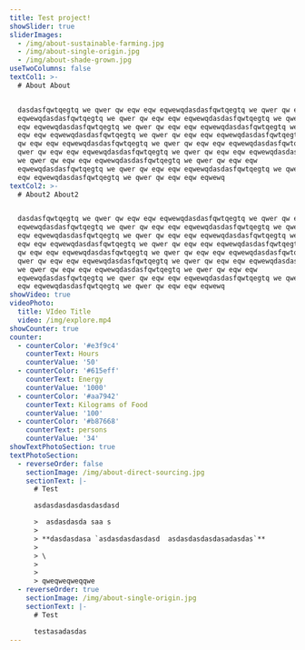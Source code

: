 ```yaml
---
title: Test project!
showSlider: true
sliderImages:
  - /img/about-sustainable-farming.jpg
  - /img/about-single-origin.jpg
  - /img/about-shade-grown.jpg
useTwoColumns: false
textCol1: >-
  # About About


  dasdasfqwtqegtq we qwer qw eqw eqw eqwewqdasdasfqwtqegtq we qwer qw eqw eqw
  eqwewqdasdasfqwtqegtq we qwer qw eqw eqw eqwewqdasdasfqwtqegtq we qwer qw eqw
  eqw eqwewqdasdasfqwtqegtq we qwer qw eqw eqw eqwewqdasdasfqwtqegtq we qwer qw
  eqw eqw eqwewqdasdasfqwtqegtq we qwer qw eqw eqw eqwewqdasdasfqwtqegtq we qwer
  qw eqw eqw eqwewqdasdasfqwtqegtq we qwer qw eqw eqw eqwewqdasdasfqwtqegtq we
  qwer qw eqw eqw eqwewqdasdasfqwtqegtq we qwer qw eqw eqw eqwewqdasdasfqwtqegtq
  we qwer qw eqw eqw eqwewqdasdasfqwtqegtq we qwer qw eqw eqw
  eqwewqdasdasfqwtqegtq we qwer qw eqw eqw eqwewqdasdasfqwtqegtq we qwer qw eqw
  eqw eqwewqdasdasfqwtqegtq we qwer qw eqw eqw eqwewq
textCol2: >-
  # About2 About2


  dasdasfqwtqegtq we qwer qw eqw eqw eqwewqdasdasfqwtqegtq we qwer qw eqw eqw
  eqwewqdasdasfqwtqegtq we qwer qw eqw eqw eqwewqdasdasfqwtqegtq we qwer qw eqw
  eqw eqwewqdasdasfqwtqegtq we qwer qw eqw eqw eqwewqdasdasfqwtqegtq we qwer qw
  eqw eqw eqwewqdasdasfqwtqegtq we qwer qw eqw eqw eqwewqdasdasfqwtqegtq we qwer
  qw eqw eqw eqwewqdasdasfqwtqegtq we qwer qw eqw eqw eqwewqdasdasfqwtqegtq we
  qwer qw eqw eqw eqwewqdasdasfqwtqegtq we qwer qw eqw eqw eqwewqdasdasfqwtqegtq
  we qwer qw eqw eqw eqwewqdasdasfqwtqegtq we qwer qw eqw eqw
  eqwewqdasdasfqwtqegtq we qwer qw eqw eqw eqwewqdasdasfqwtqegtq we qwer qw eqw
  eqw eqwewqdasdasfqwtqegtq we qwer qw eqw eqw eqwewq
showVideo: true
videoPhoto:
  title: VIdeo Title
  video: /img/explore.mp4
showCounter: true
counter:
  - counterColor: '#e3f9c4'
    counterText: Hours
    counterValue: '50'
  - counterColor: '#615eff'
    counterText: Energy
    counterValue: '1000'
  - counterColor: '#aa7942'
    counterText: Kilograms of Food
    counterValue: '100'
  - counterColor: '#b87668'
    counterText: persons
    counterValue: '34'
showTextPhotoSection: true
textPhotoSection:
  - reverseOrder: false
    sectionImage: /img/about-direct-sourcing.jpg
    sectionText: |-
      # Test

      asdasdasdasdasdasdasd

      >  asdasdasda saa s
      >
      > **dasdasdasa `asdasdasdasdasd  asdasdasdasdasadasdas`**
      >
      > \
      >
      >
      > qweqweqweqqwe
  - reverseOrder: true
    sectionImage: /img/about-single-origin.jpg
    sectionText: |-
      # Test

      testasadasdas
---
```


